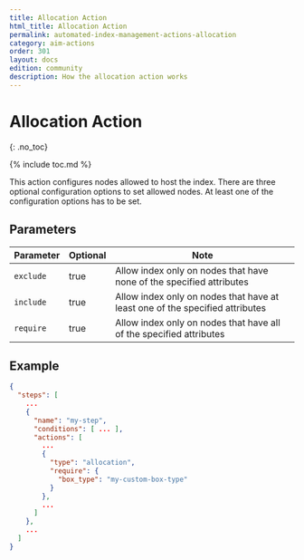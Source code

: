 ```yaml
---
title: Allocation Action
html_title: Allocation Action
permalink: automated-index-management-actions-allocation
category: aim-actions
order: 301
layout: docs
edition: community
description: How the allocation action works
---
```

<!--- Copyright 2023 floragunn GmbH -->

# Allocation Action
{: .no_toc}

{% include toc.md %}

This action configures nodes allowed to host the index.
There are three optional configuration options to set allowed nodes.
At least one of the configuration options has to be set.

## Parameters

| Parameter | Optional | Note                                                                         |
|-----------|----------|------------------------------------------------------------------------------|
| `exclude` | true     | Allow index only on nodes that have none of the specified attributes         |
| `include` | true     | Allow index only on nodes that have at least one of the specified attributes |
| `require` | true     | Allow index only on nodes that have all of the specified attributes          |

## Example

```json
{
  "steps": [
    ...
    {
      "name": "my-step",
      "conditions": [ ... ],
      "actions": [
        ...
        {
          "type": "allocation",
          "require": {
            "box_type": "my-custom-box-type"
          }
        },
        ...
      ]
    },
    ...
  ]
}
```